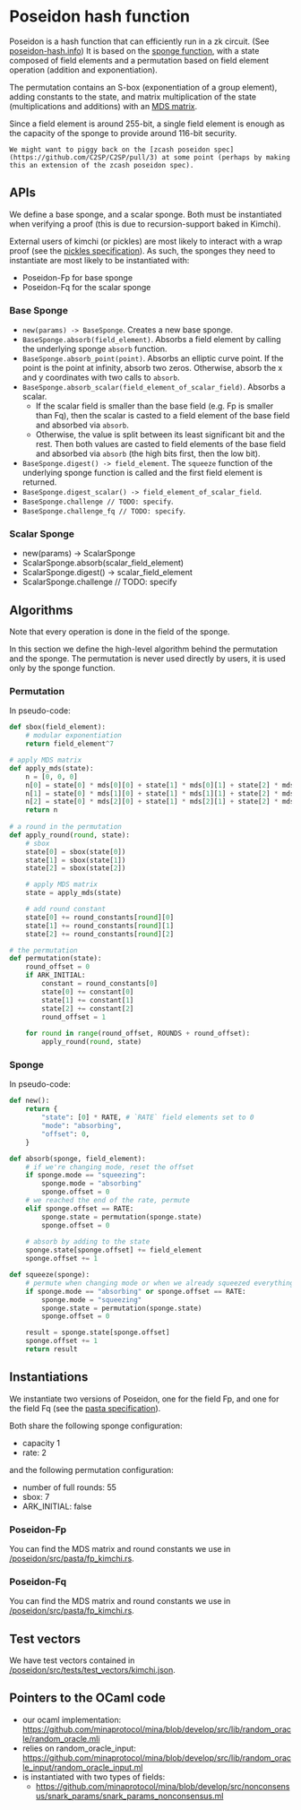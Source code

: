 # Poseidon hash function

Poseidon is a hash function that can efficiently run in a zk circuit. (See [poseidon-hash.info](https://www.poseidon-hash.info/))
It is based on the [sponge function](https://keccak.team/sponge_duplex.html#:~:text=A%20sponge%20function%20is%20a,or%20the%20retrieval%20of%20output.), with a state composed of field elements and a permutation based on field element operation (addition and exponentiation).

The permutation contains an S-box (exponentiation of a group element), adding constants to the state, and matrix multiplication of the state (multiplications and additions) with an [MDS matrix](https://en.wikipedia.org/wiki/MDS_matrix).

Since a field element is around 255-bit, a single field element is enough as the capacity of the sponge to provide around 116-bit security.

```admonish
We might want to piggy back on the [zcash poseidon spec](https://github.com/C2SP/C2SP/pull/3) at some point (perhaps by making this an extension of the zcash poseidon spec).
```

## APIs

We define a base sponge, and a scalar sponge. Both must be instantiated when verifying a proof (this is due to recursion-support baked in Kimchi).

External users of kimchi (or pickles) are most likely to interact with a wrap proof (see the [pickles specification](./pickles.md)). 
As such, the sponges they need to instantiate are most likely to be instantiated with:

* Poseidon-Fp for base sponge
* Poseidon-Fq for the scalar sponge 

### Base Sponge

* `new(params) -> BaseSponge`. Creates a new base sponge.
* `BaseSponge.absorb(field_element)`. Absorbs a field element by calling the underlying sponge `absorb` function.
* `BaseSponge.absorb_point(point)`. Absorbs an elliptic curve point. If the point is the point at infinity, absorb two zeros. Otherwise, absorb the x and y coordinates with two calls to `absorb`.
* `BaseSponge.absorb_scalar(field_element_of_scalar_field)`. Absorbs a scalar. 
  * If the scalar field is smaller than the base field (e.g. Fp is smaller than Fq), then the scalar is casted to a field element of the base field and absorbed via `absorb`.
  * Otherwise, the value is split between its least significant bit and the rest. Then both values are casted to field elements of the base field and absorbed via `absorb` (the high bits first, then the low bit).
* `BaseSponge.digest() -> field_element`. The `squeeze` function of the underlying sponge function is called and the first field element is returned.
* `BaseSponge.digest_scalar() -> field_element_of_scalar_field`. 
* `BaseSponge.challenge // TODO: specify`. 
* `BaseSponge.challenge_fq // TODO: specify`. 

### Scalar Sponge

* new(params) -> ScalarSponge
* ScalarSponge.absorb(scalar_field_element)
* ScalarSponge.digest() -> scalar_field_element
* ScalarSponge.challenge // TODO: specify

## Algorithms

Note that every operation is done in the field of the sponge.

In this section we define the high-level algorithm behind the permutation and the sponge.
The permutation is never used directly by users, it is used only by the sponge function.

### Permutation

In pseudo-code:

```python
def sbox(field_element):
    # modular exponentiation
    return field_element^7

# apply MDS matrix
def apply_mds(state):
    n = [0, 0, 0]
    n[0] = state[0] * mds[0][0] + state[1] * mds[0][1] + state[2] * mds[0][2]
    n[1] = state[0] * mds[1][0] + state[1] * mds[1][1] + state[2] * mds[1][2]
    n[2] = state[0] * mds[2][0] + state[1] * mds[2][1] + state[2] * mds[2][2]
    return n
    
# a round in the permutation
def apply_round(round, state):
    # sbox
    state[0] = sbox(state[0])
    state[1] = sbox(state[1])
    state[2] = sbox(state[2])

    # apply MDS matrix
    state = apply_mds(state)

    # add round constant
    state[0] += round_constants[round][0]
    state[1] += round_constants[round][1]
    state[2] += round_constants[round][2]

# the permutation
def permutation(state):
    round_offset = 0
    if ARK_INITIAL:
        constant = round_constants[0]
        state[0] += constant[0]
        state[1] += constant[1]
        state[2] += constant[2]
        round_offset = 1
        
    for round in range(round_offset, ROUNDS + round_offset):
        apply_round(round, state)    
```

### Sponge

In pseudo-code:

```python
def new():
    return {
        "state": [0] * RATE, # `RATE` field elements set to 0
        "mode": "absorbing",
        "offset": 0,
    }

def absorb(sponge, field_element):
    # if we're changing mode, reset the offset
    if sponge.mode == "squeezing":
        sponge.mode = "absorbing"
        sponge.offset = 0
    # we reached the end of the rate, permute
    elif sponge.offset == RATE:
        sponge.state = permutation(sponge.state)
        sponge.offset = 0
    
    # absorb by adding to the state
    sponge.state[sponge.offset] += field_element
    sponge.offset += 1

def squeeze(sponge):
    # permute when changing mode or when we already squeezed everything
    if sponge.mode == "absorbing" or sponge.offset == RATE:
        sponge.mode = "squeezing"
        sponge.state = permutation(sponge.state)
        sponge.offset = 0

    result = sponge.state[sponge.offset]
    sponge.offset += 1
    return result
```

## Instantiations

We instantiate two versions of Poseidon, one for the field Fp, and one for the field Fq (see the [pasta specification](./pasta.md)).

Both share the following sponge configuration:

* capacity 1
* rate: 2

and the following permutation configuration:

* number of full rounds: 55
* sbox: 7
* ARK_INITIAL: false

### Poseidon-Fp

You can find the MDS matrix and round constants we use in [/poseidon/src/pasta/fp_kimchi.rs](/poseidon/src/pasta/fp_kimchi.rs).

### Poseidon-Fq

You can find the MDS matrix and round constants we use in [/poseidon/src/pasta/fp_kimchi.rs](/poseidon/src/pasta/fq_kimchi.rs).

## Test vectors

We have test vectors contained in [/poseidon/src/tests/test_vectors/kimchi.json](/poseidon/src/tests/test_vectors/kimchi.json).

## Pointers to the OCaml code

* our ocaml implementation: https://github.com/minaprotocol/mina/blob/develop/src/lib/random_oracle/random_oracle.mli
* relies on random_oracle_input: https://github.com/minaprotocol/mina/blob/develop/src/lib/random_oracle_input/random_oracle_input.ml
* is instantiated with two types of fields:
    - https://github.com/minaprotocol/mina/blob/develop/src/nonconsensus/snark_params/snark_params_nonconsensus.ml
